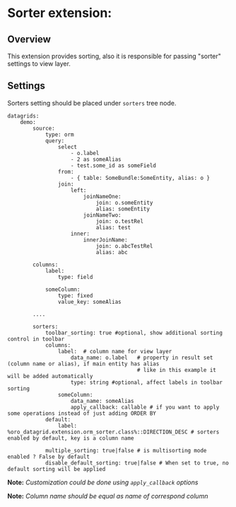 Sorter extension:
=======

Overview
--------
This extension provides sorting, also it is responsible for passing "sorter" settings to view layer.

Settings
---------
Sorters setting should be placed under `sorters` tree node.

```
datagrids:
    demo:
        source:
            type: orm
            query:
                select
                    - o.label
                    - 2 as someAlias
                    - test.some_id as someField
                from:
                    - { table: SomeBundle:SomeEntity, alias: o }
                join:
                    left:
                        joinNameOne:
                            join: o.someEntity
                            alias: someEntity
                        joinNameTwo:
                            join: o.testRel
                            alias: test
                    inner:
                        innerJoinName:
                            join: o.abcTestRel
                            alias: abc

        columns:
            label:
                type: field

            someColumn:
                type: fixed
                value_key: someAlias

        ....

        sorters:
            toolbar_sorting: true #optional, show additional sorting control in toolbar
            columns:
                label:  # column name for view layer
                    data_name: o.label   # property in result set (column name or alias), if main entity has alias
                                         # like in this example it will be added automatically
                    type: string #optional, affect labels in toolbar sorting
                someColumn:
                    data_name: someAlias
                    apply_callback: callable # if you want to apply some operations instead of just adding ORDER BY
            default:
                label: %oro_datagrid.extension.orm_sorter.class%::DIRECTION_DESC # sorters enabled by default, key is a column name

            multiple_sorting: true|false # is multisorting mode enabled ? False by default
            disable_default_sorting: true|false # When set to true, no default sorting will be applied
```

**Note:** _Customization could be done using `apply_callback` options_

**Note:** _Column name should be equal as name of correspond column_
